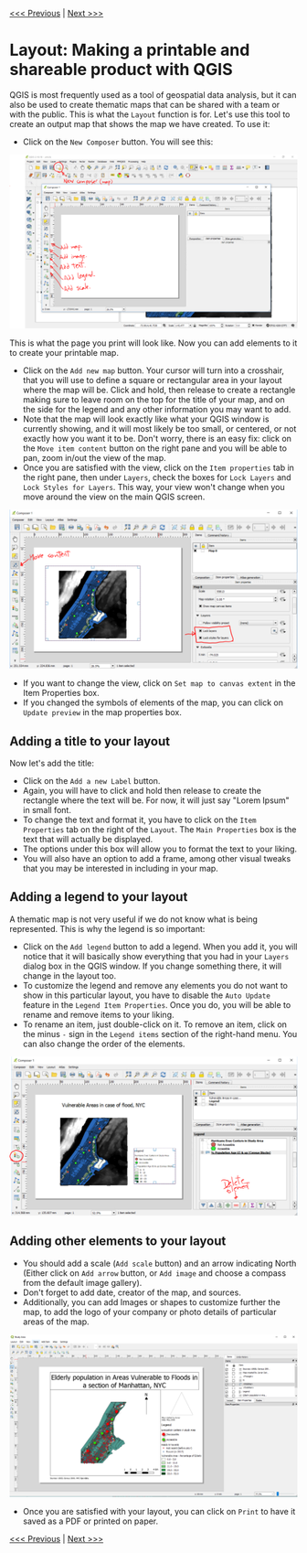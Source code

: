 [<<< Previous](17viz.md)  | [Next >>>](18extra.md)  

# Layout: Making a printable and shareable product with QGIS

QGIS is most frequently used as a tool of geospatial data analysis, but it can also be used to create thematic maps that can be shared with a team or with the public. This is what the `Layout` function is for. Let's use this tool to create an output map that shows the map we have created. To use it:

* Click on the `New Composer` button. You will see this:

![New Composer Screen](images/composer.PNG)

This is what the page you print will look like. Now you can add elements to it to create your printable map. 

* Click on the `Add new map` button. Your cursor will turn into a crosshair, that you will use to define a square or rectangular area in your layout where the map will be. Click and hold, then release to create a rectangle making sure to leave room on the top for the title of your map, and on the side for the legend and any other information you may want to add.
* Note that the map will look exactly like what your QGIS window is currently showing, and it will most likely be too small, or centered, or not exactly how you want it to be. Don't worry, there is an easy fix: click on the `Move item content` button on the right pane and you will be able to pan, zoom in/out the view of the map.
* Once you are satisfied with the view, click on the `Item properties` tab in the right pane, then under `Layers`, check the boxes for `Lock Layers` and `Lock Styles for Layers`. This way, your view won't change when you move around the view on the main QGIS screen.

![Move Content and Lock layers](images/movelock.PNG)

* If you want to change the view, click on `Set map to canvas extent` in the Item Properties box. 
* If you changed the symbols of elements of the map, you can click on `Update preview` in the map properties box.

## Adding a title to your layout

Now let's add the title:

* Click on the `Add a new Label` button. 
* Again, you will have to click and hold then release to create the rectangle where the text will be. For now, it will just say "Lorem Ipsum" in small font. 
* To change the text and format it, you have to click on the `Item Properties` tab on the right of the `Layout`. The `Main Properties` box is the text that will actually be displayed. 
* The options under this box will allow you to format the text to your liking. 
* You will also have an option to add a frame, among other visual tweaks that you may be interested in including in your map.

## Adding a legend to your layout

A thematic map is not very useful if we do not know what is being represented. This is why the legend is so important:

* Click on the `Add legend` button to add a legend. When you add it, you will notice that it will basically show everything that you had in your `Layers` dialog box in the QGIS window. If you change something there, it will change in the layout too. 
* To customize the legend and remove any elements you do not want to show in this particular layout, you have to disable the `Auto Update` feature in the `Legend Item Properties`. Once you do, you will be able to rename and remove items to your liking. 
* To rename an item, just double-click on it. To remove an item, click on the minus `-` sign in the `Legend items` section of the right-hand menu. You can also change the order of the elements.

![Move Content and Lock layers](images/legend.PNG)

## Adding other elements to your layout

* You should add a scale (`Add scale` button) and an arrow indicating North (Either click on `Add arrow` button, or `Add image` and choose a compass from the default image gallery). 
* Don't forget to add date, creator of the map, and sources. 
* Additionally, you can add Images or shapes to customize further the map, to add the logo of your company or photo details of particular areas of the map.

![Finalized Layout](images/layout2.png)

* Once you are satisfied with your layout, you can click on `Print` to have it saved as a PDF or printed on paper.


[<<< Previous](17viz.md)  | [Next >>>](18extra.md)  
